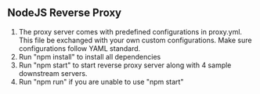 ## NodeJS Reverse Proxy

1. The proxy server comes with predefined configurations in proxy.yml. This file be exchanged with your own custom configurations. Make sure configurations follow YAML standard. 
2. Run "npm install" to install all dependencies
3. Run "npm start" to start reverse proxy server along with 4 sample downstream servers.
4. Run "npm run" if you are unable to use "npm start"
